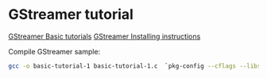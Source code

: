 # GStreamer tutorial

[GStreamer Basic tutorials](https://gstreamer.freedesktop.org/documentation/tutorials/basic/index.html?gi-language=c)
[GStreamer Installing instructions](https://gstreamer.freedesktop.org/documentation/installing/on-linux.html?gi-language=c)

Compile GStreamer sample:
```bash
gcc -o basic-tutorial-1 basic-tutorial-1.c  `pkg-config --cflags --libs gstreamer-1.0`
```
